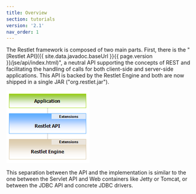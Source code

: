 ```yaml
---
title: Overview
section: tutorials
version: '2.1'
nav_order: 1
---
```

The Restlet framework is composed of two main parts. First, there is the
"[Restlet API]({{ site.data.javadoc.baseUrl }}{{ page.version }}/jse/api/index.html)", a neutral API supporting
the concepts of REST and facilitating the handling of calls for both
client-side and server-side applications. This API is backed by the
Restlet Engine and both are now shipped in a single JAR
("org.restlet.jar").

![](images/tutorial01.png)

This separation between the API and the implementation is similar to the
one between the Servlet API and Web containers like Jetty or Tomcat, or
between the JDBC API and concrete JDBC drivers.

